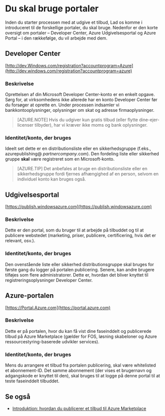 <properties
   pageTitle="Oversigt over de forskellige portaler bruges til at oprette et tilbud på Marketplace | Microsoft Azure"
   description="Oversigt over de forskellige portaler bruges til at oprette et tilbud på Marketplace"
   services="marketplace-publishing"
   documentationCenter=""
   authors="HannibalSII"
   manager="hascipio"
   editor=""/>

<tags
   ms.service="marketplace"
   ms.devlang="na"
   ms.topic="article"
   ms.tgt_pltfrm="na"
   ms.workload="na"
   ms.date="07/27/2016"
   ms.author="hascipio" />


# <a name="portals-you-will-need"></a>Du skal bruge portaler
Inden du starter processen med at udgive et tilbud, Lad os komme i introduceret til de forskellige portaler, du skal bruge. Nedenfor er den korte oversigt om portaler – Developer Center, Azure Udgivelsesportal og Azure Portal – i den rækkefølge, du vil arbejde med dem.                                                                            
## <a name="developer-center"></a>Developer Center
[http://dev.Windows.com/registration?accountprogram=Azure](http://dev.windows.com/registration?accountprogram=azure)
### <a name="description"></a>Beskrivelse
Oprettelsen af din Microsoft Developer Center-konto er en enkelt opgave. Sørg for, at virksomhedens ikke allerede har en konto Developer Center før du forsøger at oprette en. Under processen indsamler vi bankkontooplysninger, oplysninger om skat og adresse firmaoplysninger.

> [AZURE.NOTE] Hvis du udgiver kun gratis tilbud (eller flytte dine-ejer-licenser tilbyder), har vi kræver ikke moms og bank oplysninger.

### <a name="identityaccount-used"></a>Identitet/konto, der bruges
Ideelt set dette er en distributionsliste eller en sikkerhedsgruppe (f.eks., azurepublishing@ *partnercompany*.com). Den fordeling liste eller sikkerhed gruppe **skal** være registreret som en Microsoft-konto.

> [AZURE.TIP] Det anbefales at bruge en distributionsliste eller en sikkerhedsgruppe fordi fjernes afhængighed af en person, selvom en individuel konto kan bruges også.

## <a name="publishing-portal"></a>Udgivelsesportal
[https://publish.windowsazure.com](https://publish.windowsazure.com)

### <a name="description"></a>Beskrivelse
Dette er den portal, som du bruger til at arbejde på tilbuddet og til at publicere webstedet (marketing, priser, publicere, certificering, hvis det er relevant, osv.).

### <a name="identityaccount-used"></a>Identitet/konto, der bruges
Den ovenstående liste eller sikkerhed distributionsgruppe skal bruges for første gang du logger på portalen publicering. Senere, kan andre brugere tilføjes som flere administratorer. Dette er, hvordan det bliver knyttet til registreringsoplysninger Developer Center.

## <a name="azure-portal"></a>Azure-portalen
[https://Portal.Azure.com](https://portal.azure.com)
### <a name="description"></a>Beskrivelse
Dette er på portalen, hvor du kan få vist dine faseinddelt og publicerede tilbud på Azure Marketplace (gælder for FOS, løsning skabeloner og Azure ressourcestyring-baserede udvikler services).
### <a name="identityaccount-used"></a>Identitet/konto, der bruges
Mens du arrangere et tilbud fra portalen publicering, skal være whitelisted et abonnement-ID. Det samme abonnement (der vises et brugernavn og adgangskode er knyttet til den), skal bruges til at logge på denne portal til at teste faseinddelt tilbuddet.

## <a name="see-also"></a>Se også
- [Introduktion: hvordan du publicerer et tilbud til Azure Marketplace](marketplace-publishing-getting-started.md)

